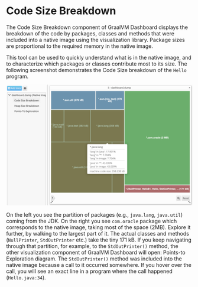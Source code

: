 # Code Size Breakdown

The Code Size Breakdown component of GraalVM Dashboard displays the breakdown of
the code by packages, classes and methods that were
included into a native image using the visualization library. Package sizes are
proportional to the required memory in the native image.

This tool can be used to quickly understand what is in the native image, and to
characterize which packages or classes contribute most to its size. The
following screenshot demonstrates the Code Size breakdown of the `Hello`
program.  

<!-- <img src="/docs/tools/dashboard/resources/img/code-size-breakdown.png" alt="code-size" width="800" height="500"/> -->
![code-size](/docs/tools/dashboard/resources/img/code-size-breakdown.png)

On the left you see the partition of packages (e.g., `java.lang`, `java.util`)
coming from the JDK. On the right you see `com.oracle` package which corresponds
to the native image, taking most of the space (2MB). Explore it further, by
walking to the largest part of it. The actual classes and methods
(`NullPrinter`, `StdOutPrinter` etc.) take the tiny 171 kB. If you keep
navigating through that partition, for example, to the `StdOutPrinter()` method,
the other visualization component of GraalVM Dashboard will open: Points-to
Exploration diagram. The `StdOutPrinter()` method was included into the native image because a
call to it occurred somewhere. If you hover over the call, you will see an exact
line in a program where the call happened (`Hello.java:34`).  
